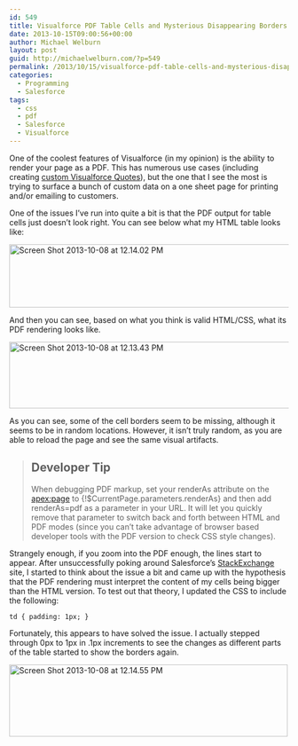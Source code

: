 ```yaml
---
id: 549
title: Visualforce PDF Table Cells and Mysterious Disappearing Borders
date: 2013-10-15T09:00:56+00:00
author: Michael Welburn
layout: post
guid: http://michaelwelburn.com/?p=549
permalink: /2013/10/15/visualforce-pdf-table-cells-and-mysterious-disappearing-borders/
categories:
  - Programming
  - Salesforce
tags:
  - css
  - pdf
  - Salesforce
  - Visualforce
---
```

One of the coolest features of Visualforce (in my opinion) is the ability to render your page as a PDF. This has numerous use cases (including creating [custom Visualforce Quotes](http://michaelwelburn.com/2013/03/18/sending-visualforce-pages-as-email-attachments-in-salesforce/ "Sending Visualforce Pages as Email Attachments in Salesforce")), but the one that I see the most is trying to surface a bunch of custom data on a one sheet page for printing and/or emailing to customers.

<!--more-->

One of the issues I&#8217;ve run into quite a bit is that the PDF output for table cells just doesn&#8217;t look right. You can see below what my HTML table looks like:

[<img class="aligncenter" alt="Screen Shot 2013-10-08 at 12.14.02 PM" src="http://michaelwelburn.com/wp-content/uploads/2013/10/Screen-Shot-2013-10-08-at-12.14.02-PM.png" width="686" height="114" />](http://michaelwelburn.com/wp-content/uploads/2013/10/Screen-Shot-2013-10-08-at-12.14.02-PM.png)

And then you can see, based on what you think is valid HTML/CSS, what its PDF rendering looks like.

[<img class="aligncenter" alt="Screen Shot 2013-10-08 at 12.13.43 PM" src="http://michaelwelburn.com/wp-content/uploads/2013/10/Screen-Shot-2013-10-08-at-12.13.43-PM.png" width="507" height="120" />](http://michaelwelburn.com/wp-content/uploads/2013/10/Screen-Shot-2013-10-08-at-12.13.43-PM.png)

As you can see, some of the cell borders seem to be missing, although it seems to be in random locations. However, it isn&#8217;t truly random, as you are able to reload the page and see the same visual artifacts.

> ## Developer Tip
> 
> When debugging PDF markup, set your renderAs attribute on the <apex:page> to {!$CurrentPage.parameters.renderAs} and then add renderAs=pdf as a parameter in your URL. It will let you quickly remove that parameter to switch back and forth between HTML and PDF modes (since you can&#8217;t take advantage of browser based developer tools with the PDF version to check CSS style changes).

Strangely enough, if you zoom into the PDF enough, the lines start to appear. After unsuccessfully poking around Salesforce&#8217;s <a title="StackExchange" href="http://salesforce.stackexchange.com" target="_blank">StackExchange</a> site, I started to think about the issue a bit and came up with the hypothesis that the PDF rendering must interpret the content of my cells being bigger than the HTML version. To test out that theory, I updated the CSS to include the following:

    td { padding: 1px; }

Fortunately, this appears to have solved the issue. I actually stepped through 0px to 1px in .1px increments to see the changes as different parts of the table started to show the borders again.

[<img class="aligncenter" alt="Screen Shot 2013-10-08 at 12.14.55 PM" src="http://michaelwelburn.com/wp-content/uploads/2013/10/Screen-Shot-2013-10-08-at-12.14.55-PM.png" width="502" height="130" />](http://michaelwelburn.com/wp-content/uploads/2013/10/Screen-Shot-2013-10-08-at-12.14.55-PM.png)
